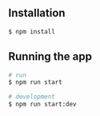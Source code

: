 ## Installation

```bash
$ npm install
```

## Running the app

```bash
# run
$ npm run start

# development
$ npm run start:dev
```